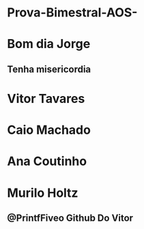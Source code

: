 # Prova-Bimestral-AOS-
# Bom dia Jorge
## Tenha misericordia
# Vitor Tavares
# Caio Machado
# Ana Coutinho
# Murilo Holtz
##  @PrintfFiveo Github Do Vitor
